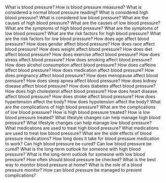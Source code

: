 What is blood pressure?
How is blood pressure measured?
What is considered a normal blood pressure reading?
What is considered high blood pressure?
What is considered low blood pressure?
What are the causes of high blood pressure?
What are the causes of low blood pressure?
What are the symptoms of high blood pressure?
What are the symptoms of low blood pressure?
What are the risk factors for high blood pressure?
What are the risk factors for low blood pressure?
How does age affect blood pressure?
How does gender affect blood pressure?
How does race affect blood pressure?
How does weight affect blood pressure?
How does diet affect blood pressure?
How does exercise affect blood pressure?
How does stress affect blood pressure?
How does smoking affect blood pressure?
How does alcohol consumption affect blood pressure?
How does caffeine affect blood pressure?
How does medication affect blood pressure?
How does pregnancy affect blood pressure?
How does menopause affect blood pressure?
How does sleep apnea affect blood pressure?
How does kidney disease affect blood pressure?
How does diabetes affect blood pressure?
How does high cholesterol affect blood pressure?
How does heart disease affect blood pressure?
How does stroke affect blood pressure?
How does hypertension affect the body?
How does hypotension affect the body?
What are the complications of high blood pressure?
What are the complications of low blood pressure?
How is high blood pressure treated?
How is low blood pressure treated?
What lifestyle changes can help manage high blood pressure?
What lifestyle changes can help manage low blood pressure?
What medications are used to treat high blood pressure?
What medications are used to treat low blood pressure?
What are the side effects of blood pressure medications?
How long does it take for blood pressure medication to work?
Can high blood pressure be cured?
Can low blood pressure be cured?
What is the long-term outlook for someone with high blood pressure?
What is the long-term outlook for someone with low blood pressure?
How often should blood pressure be checked?
What is the best way to monitor blood pressure at home?
What is the role of a blood pressure monitor?
How can blood pressure be managed to prevent complications?